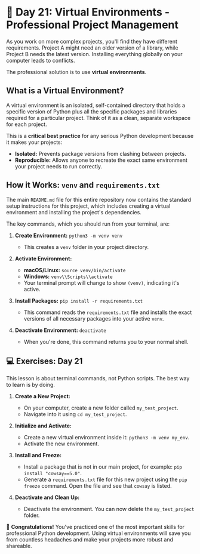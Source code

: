 # 📘 Day 21: Virtual Environments - Professional Project Management

As you work on more complex projects, you'll find they have different requirements. Project A might need an older version of a library, while Project B needs the latest version. Installing everything globally on your computer leads to conflicts.

The professional solution is to use **virtual environments**.

## What is a Virtual Environment?

A virtual environment is an isolated, self-contained directory that holds a specific version of Python plus all the specific packages and libraries required for a particular project. Think of it as a clean, separate workspace for each project.

This is a **critical best practice** for any serious Python development because it makes your projects:
*   **Isolated:** Prevents package versions from clashing between projects.
*   **Reproducible:** Allows anyone to recreate the exact same environment your project needs to run correctly.

## How it Works: `venv` and `requirements.txt`

The main `README.md` file for this entire repository now contains the standard setup instructions for this project, which includes creating a virtual environment and installing the project's dependencies.

The key commands, which you should run from your terminal, are:

1.  **Create Environment:** `python3 -m venv venv`
    *   This creates a `venv` folder in your project directory.

2.  **Activate Environment:**
    *   **macOS/Linux:** `source venv/bin/activate`
    *   **Windows:** `venv\\Scripts\\activate`
    *   Your terminal prompt will change to show `(venv)`, indicating it's active.

3.  **Install Packages:** `pip install -r requirements.txt`
    *   This command reads the `requirements.txt` file and installs the exact versions of all necessary packages into your active `venv`.

4.  **Deactivate Environment:** `deactivate`
    *   When you're done, this command returns you to your normal shell.

## 💻 Exercises: Day 21

This lesson is about terminal commands, not Python scripts. The best way to learn is by doing.

1.  **Create a New Project:**
    *   On your computer, create a new folder called `my_test_project`.
    *   Navigate into it using `cd my_test_project`.

2.  **Initialize and Activate:**
    *   Create a new virtual environment inside it: `python3 -m venv my_env`.
    *   Activate the new environment.

3.  **Install and Freeze:**
    *   Install a package that is not in our main project, for example: `pip install "cowsay==5.0"`.
    *   Generate a `requirements.txt` file for this new project using the `pip freeze` command. Open the file and see that `cowsay` is listed.

4.  **Deactivate and Clean Up:**
    *   Deactivate the environment. You can now delete the `my_test_project` folder.

🎉 **Congratulations!** You've practiced one of the most important skills for professional Python development. Using virtual environments will save you from countless headaches and make your projects more robust and shareable.